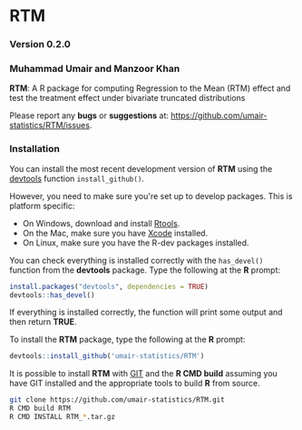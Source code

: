 RTM
========

### Version 0.2.0

### Muhammad Umair and Manzoor Khan

**RTM**: A R package for computing Regression to the Mean (RTM) effect and test the treatment effect under bivariate truncated distributions

Please report any **bugs** or **suggestions** at:
<https://github.com/umair-statistics/RTM/issues>.

### Installation

You can install the most recent development version of **RTM** using the [devtools](https://github.com/r-lib/devtools) function `install_github()`.

However, you need to make sure you're set up to develop packages. This is platform specific:

* On Windows, download and install [Rtools](https://cran.r-project.org/bin/windows/Rtools/).
* On the Mac, make sure you have [Xcode](https://developer.apple.com/xcode/) installed.
* On Linux, make sure you have the R-dev packages installed.

You can check everything is installed correctly with the `has_devel()` function from the **devtools** package. Type the following at 
the **R** prompt:


```r
install.packages("devtools", dependencies = TRUE)    
devtools::has_devel()
```

If everything is installed correctly, the function will print some output and then return **TRUE**.

To install the **RTM** package, type the following at the **R** prompt:


```r
devtools::install_github('umair-statistics/RTM')
```
    
It is possible to install **RTM** with [GIT](https://git-scm.com/) and the **R CMD build** assuming you have GIT installed and the appropriate tools to build **R** from source.

```bash
git clone https://github.com/umair-statistics/RTM.git
R CMD build RTM
R CMD INSTALL RTM_*.tar.gz
```
